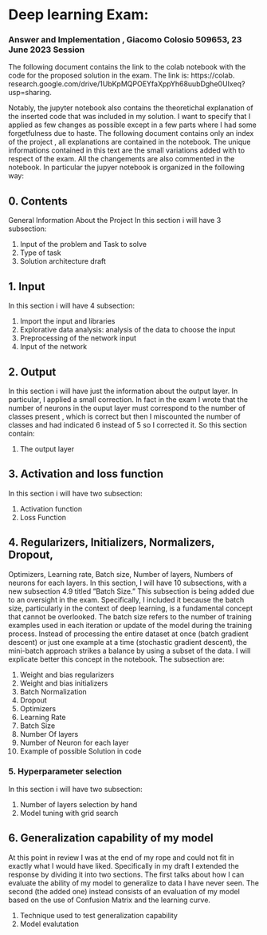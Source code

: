 # Deep learning Exam:
### Answer and Implementation , Giacomo Colosio 509653, 23 June 2023 Session

The following document contains the link to the colab notebook with the
code for the proposed solution in the exam. The link is: https://colab.
research.google.com/drive/1UbKpMQPOEYfaXppYh68uubDghe0UIxeq?usp=sharing.

Notably, the jupyter notebook also contains the theoretichal explanation
of the inserted code that was included in my solution. I want to specify
that I applied as few changes as possible except in a few parts where I had
some forgetfulness due to haste. The following document contains only an
index of the project , all explanations are contained in the notebook. The
unique informations contained in this text are the small variations added
with to respect of the exam. All the changements are also commented in the
notebook. In particular the jupyer notebook is organized in the following
way:

## 0. Contents

General Information About the Project
In this section i will have 3 subsection:
1. Input of the problem and Task to solve
2. Type of task
3. Solution architecture draft
    
## 1. Input
In this section i will have 4 subsection:
1. Import the input and libraries
2. Explorative data analysis: analysis of the data to choose the input
3. Preprocessing of the network input
4. Input of the network

## 2. Output
In this section i will have just the information about the output layer. In
particular, I applied a small correction. In fact in the exam I wrote that
the number of neurons in the ouput layer must correspond to the number of
classes present , which is correct but then I miscounted the number of classes
and had indicated 6 instead of 5 so I corrected it. So this section contain:
1. The output layer

## 3.  Activation and loss function
In this section i will have two subsection:
1. Activation function
2. Loss Function

## 4. Regularizers, Initializers, Normalizers, Dropout,
Optimizers, Learning rate, Batch size, Number
of layers, Numbers of neurons for each layers.
In this section, I will have 10 subsections, with a new subsection 4.9 titled
”Batch Size.” This subsection is being added due to an oversight in the exam.
Specifically, I included it because the batch size, particularly in the context
of deep learning, is a fundamental concept that cannot be overlooked. The
batch size refers to the number of training examples used in each iteration or
update of the model during the training process. Instead of processing the
entire dataset at once (batch gradient descent) or just one example at a time
(stochastic gradient descent), the mini-batch approach strikes a balance by
using a subset of the data. I will explicate better this concept in the notebook.
The subsection are:
1. Weight and bias regularizers
2. Weight and bias initializers
3. Batch Normalization
4. Dropout
5. Optimizers
6. Learning Rate
7. Batch Size
8. Number Of layers
9. Number of Neuron for each layer
10. Example of possible Solution in code

### 5. Hyperparameter selection
In this section i will have two subsection:
1. Number of layers selection by hand
2. Model tuning with grid search

## 6. Generalization capability of my model
At this point in review I was at the end of my rope and could not fit in exactly
what I would have liked. Specifically in my draft I extended the response by
dividing it into two sections. The first talks about how I can evaluate the
ability of my model to generalize to data I have never seen. The second (the
added one) instead consists of an evaluation of my model based on the use
of Confusion Matrix and the learning curve.
1. Technique used to test generalization capability
2. Model evalutation
